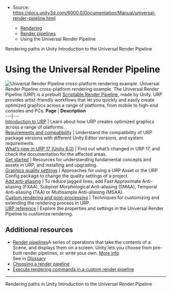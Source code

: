 * Source: https://docs.unity3d.com/6000.0/Documentation/Manual/universal-render-pipeline.html

  * [Rendering](https://docs.unity3d.com/6000.0/Documentation/Manual/rendering-and-post-processing.html)
  * [Render pipelines](https://docs.unity3d.com/6000.0/Documentation/Manual/render-pipelines.html)
  * Using the Universal Render Pipeline


[](https://docs.unity3d.com/6000.0/Documentation/Manual/rendering-paths-introduction.html)
Rendering paths in Unity
[](https://docs.unity3d.com/6000.0/Documentation/Manual/urp/urp-introduction.html)
Introduction to the Universal Render Pipeline
# Using the Universal Render Pipeline
![Universal Render Pipeline cross-platform rendering example.](https://docs.unity3d.com/6000.0/Documentation/uploads/Main/urp-example.png) Universal Render Pipeline cross-platform rendering example.
The Universal Render Pipeline (URP) is a prebuilt [Scriptable Render Pipeline](https://docs.unity3d.com/6000.0/Documentation/Manual/scriptable-render-pipeline-introduction.html), made by Unity. URP provides artist-friendly workflows that let you quickly and easily create optimized graphics across a range of platforms, from mobile to high-end consoles and PCs.
**Page** | **Description**  
---|---  
[Introduction to URP](https://docs.unity3d.com/6000.0/Documentation/Manual/urp/urp-introduction.html) | Learn about how URP creates optimized graphics across a range of platforms.  
[Requirements and compatibility](https://docs.unity3d.com/6000.0/Documentation/Manual/urp/requirements.html) | Understand the compatibility of URP package versions with different Unity Editor versions, and system requirements.  
[What’s new in URP 17 (Unity 6.0)](https://docs.unity3d.com/6000.0/Documentation/Manual/urp/whats-new/urp-whats-new.html) | Find out what’s changed in URP 17, and check the documentation for the affected areas.  
[Get started](https://docs.unity3d.com/6000.0/Documentation/Manual/urp/introduction-landing.html) | Resources for understanding fundamental concepts and assets in URP, and installing and upgrading.  
[Graphics quality settings](https://docs.unity3d.com/6000.0/Documentation/Manual/urp/urp-quality-settings-landing.html) | Approaches for using a URP Asset or the URP Config package to change the quality settings of a project.  
[Add anti-aliasing](https://docs.unity3d.com/6000.0/Documentation/Manual/urp/anti-aliasing.html) | To reduce jagged lines, add Fast Approximate Anti-aliasing (FXAA), Subpixel Morphological Anti-aliasing (SMAA), Temporal Anti-aliasing (TAA) or Multisample Anti-aliasing (MSAA).  
[Custom rendering and post-processing](https://docs.unity3d.com/6000.0/Documentation/Manual/urp/customizing-urp.html) | Techniques for customizing and extending the rendering process in URP.  
[URP reference](https://docs.unity3d.com/6000.0/Documentation/Manual/urp/urp-reference-landing.html) | Explore the properties and settings in the Universal Render Pipeline to customize rendering.  
## Additional resources
  * [Render pipelines](https://docs.unity3d.com/6000.0/Documentation/Manual/render-pipelines.html)A series of operations that take the contents of a Scene, and displays them on a screen. Unity lets you choose from pre-built render pipelines, or write your own. [More info](https://docs.unity3d.com/6000.0/Documentation/Manual/render-pipelines.html)  
See in [Glossary](https://docs.unity3d.com/6000.0/Documentation/Manual/Glossary.html#Renderpipeline)
  * [Choosing a render pipeline](https://docs.unity3d.com/6000.0/Documentation/Manual/choose-a-render-pipeline-landing.html)
  * [Execute rendering commands in a custom render pipeline](https://docs.unity3d.com/Packages/com.unity.render-pipelines.core@17.0/manual/srp-using-scriptable-render-context.html)


* * *
[](https://docs.unity3d.com/6000.0/Documentation/Manual/rendering-paths-introduction.html)
Rendering paths in Unity
[](https://docs.unity3d.com/6000.0/Documentation/Manual/urp/urp-introduction.html)
Introduction to the Universal Render Pipeline
